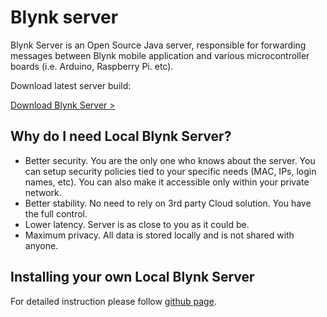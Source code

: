 # Blynk server
Blynk Server is an Open Source Java server, responsible for forwarding messages between Blynk mobile application and 
various microcontroller boards (i.e. Arduino, Raspberry Pi. etc).

Download latest server build:

[Download Blynk Server >](https://github.com/blynkkk/blynk-server/releases)

## Why do I need Local Blynk Server?

- Better security. You are the only one who knows about the server. You can setup security policies tied to your specific needs (MAC, IPs, login names, etc). You can also make it accessible only within your private network.
- Better stability. No need to rely on 3rd party Cloud solution. You have the full control.
- Lower latency. Server is as close to you as it could be. 
- Maximum privacy. All data is stored locally and is not shared with anyone.

## Installing your own Local Blynk Server

For detailed instruction please follow [github page](https://github.com/blynkkk/blynk-server#blynk-server).